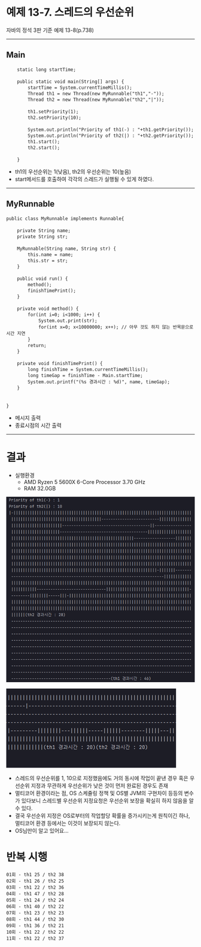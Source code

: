 
# 예제 13-7. 스레드의 우선순위

자바의 정석 3판 기준 예제 13-8(p.738)

---

## Main

```
    static long startTime;

    public static void main(String[] args) {
        startTime = System.currentTimeMillis();
        Thread th1 = new Thread(new MyRunnable("th1","-"));
        Thread th2 = new Thread(new MyRunnable("th2","|"));

        th1.setPriority(1);
        th2.setPriority(10);

        System.out.println("Priority of th1(-) : "+th1.getPriority());
        System.out.println("Priority of th2(|) : "+th2.getPriority());
        th1.start();
        th2.start();

    }
```
- th1의 우선순위는 1(낮음), th2의 우선순위는 10(높음)
- start메서드를 호출하여 각각의 스레드가 실행될 수 있게 하였다.

---

## MyRunnable
```
public class MyRunnable implements Runnable{

    private String name;
    private String str;

    MyRunnable(String name, String str) {
        this.name = name;
        this.str = str;
    }

    public void run() {
        method();
        finishTimePrint();
    }

    private void method() {
        for(int i=0; i<1000; i++) {
            System.out.print(str);
            for(int x=0; x<10000000; x++); // 아무 것도 하지 않는 반목문으로 시간 지연
        }
        return;
    }

    private void finishTimePrint() {
        long finishTime = System.currentTimeMillis();
        long timeGap = finishTime - Main.startTime;
        System.out.printf("(%s 경과시간 : %d)", name, timeGap);
    }


}
```
- 메시지 출력
- 종료시점의 시간 출력

---

# 결과

- 실행환경
    - AMD Ryzen 5 5600X 6-Core Processor 3.70 GHz
    - RAM 32.0GB

![Result1.png](Result1.png)

![Result2.png](Result2.png)


- 스레드의 우선순위를 1, 10으로 지정했음에도 거의 동시에 작업이 끝낸 경우 혹은 우선순위 지정과 무관하게 우선순위가 낮은 것이 먼저 완료된 경우도 존재
- 멀티코어 환경이라는 점, OS 스케쥴링 정책 및 OS별 JVM의 구현차이 등등의 변수가 있다보니 스레드별 우선순위 지정요청은 우선순위 보장을 확실히 하지 않음을 알 수 있다.
- 결국 우선순위 지정은 OS로부터의 작업할당 확률을 증가시키는게 원칙이긴 하나, 멀티코어 환경 등에서는 이것이 보장되지 않는다.
- OS님만이 알고 있어요...


# 반복 시행

```
01회 - th1 25 / th2 38
02회 - th1 26 / th2 25
03회 - th1 22 / th2 36
04회 - th1 47 / th2 28
05회 - th1 24 / th2 24
06회 - th1 40 / th2 22
07회 - th1 23 / th2 23
08회 - th1 44 / th2 30
09회 - th1 36 / th2 21
10회 - th1 22 / th2 22
11회 - th1 22 / th2 37
```
